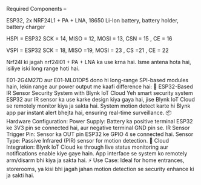 Required Components –
 
ESP32, 2x NRF24L1 + PA + LNA, 18650 Li-Ion battery, battery holder, battery charger
 
HSPI = ESP32
SCK = 14, 
MISO = 12, 
MOSI = 13, 
CSN = 15 , 
CE = 16
 
VSPI = ESP32
SCK = 18, 
MISO =19, 
MOSI = 23 ,
CS =21 ,
CE = 22
 
 
Nrf24l ki jagah nrf24l01 + PA + LNA ka use krna hai. Isme antena hota hai, isiliye iski long range hoti hai.
 
 E01-2G4M27D aur E01-ML01DP5 dono hi long-range SPI-based modules hain, lekin range aur power output me kaafi difference hai:
🔐 ESP32-Based IR Sensor Security System with Blynk IoT Cloud
Yeh smart security system ESP32 aur IR sensor ka use karke design kiya gaya hai, jise Blynk IoT Cloud se remotely monitor kiya ja sakta hai. System motion detect karte hi Blynk app par instant alert bhejta hai, ensuring real-time surveillance.
📦 Hardware Configuration:
Power Supply: Battery ka positive terminal ESP32 ke 3V3 pin se connected hai, aur negative terminal GND pin se.
IR Sensor Trigger Pin: Sensor ka OUT pin ESP32 ke GPIO 4 se connected hai.
Sensor Type: Passive Infrared (PIR) sensor for motion detection.
📲 Cloud Integration:
Blynk IoT Cloud ke through live status monitoring aur notifications enable kiye gaye hain.
App interface se system ko remotely arm/disarm bhi kiya ja sakta hai.
⚡ Use Case: Ideal for home entrances, storerooms, ya kisi bhi jagah jahan motion detection se security enhance ki ja sakti hai.
